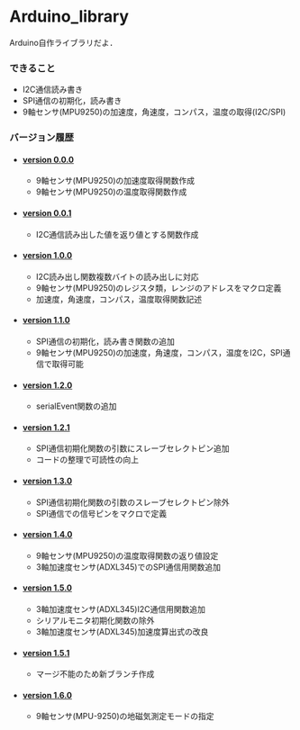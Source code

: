 # Arduino_library

<div>
    Arduino自作ライブラリだよ．
</div>

<div>
<h3>できること</h3>
    <ul>
        <li>
            I2C通信読み書き
        </li>
        <li>
            SPI通信の初期化，読み書き
        </li>
        <li>
            9軸センサ(MPU9250)の加速度，角速度，コンパス，温度の取得(I2C/SPI)
        </li>
    </ul>
</div>

<div>
    <h3>バージョン履歴</h3>
    <ul>
        <li>
            <h4><a href="https://github.com/UtusemiUltimate-of-the-darkness/Arduino_library/tree/v0.0.0">version 0.0.0</a></h4>
            <div>
                <ul>
                    <li>
                        9軸センサ(MPU9250)の加速度取得関数作成
                    </li>
                    <li>
                        9軸センサ(MPU9250)の温度取得関数作成
                    </li>
                </ul>
            </div>
        </li>
        <li>
            <h4><a href="https://github.com/UtusemiUltimate-of-the-darkness/Arduino_library/tree/v0.0.1">version 0.0.1</a></h4>
            <div>
                <ul>
                    <li>
                        I2C通信読み出した値を返り値とする関数作成
                    </li>
                </ul>
            </div>
        </li>
        <li>
            <h4><a href="https://github.com/UtusemiUltimate-of-the-darkness/Arduino_library/tree/v1.0.0">version 1.0.0</a></h4>
            <div>
                <ul>
                    <li>
                        I2C読み出し関数複数バイトの読み出しに対応
                    </li>
                    <li>
                        9軸センサ(MPU9250)のレジスタ類，レンジのアドレスをマクロ定義
                    </li>
                    <li>
                        加速度，角速度，コンパス，温度取得関数記述
                    </li>
                </ul>
            </div>
        </li>
        <li>
            <h4><a href="https://github.com/UtusemiUltimate-of-the-darkness/Arduino_library/tree/v1.1.0">version 1.1.0</a></h4>
            <div>
                <ul>
                    <li>
                        SPI通信の初期化，読み書き関数の追加
                    </li>
                    <li>
                        9軸センサ(MPU9250)の加速度，角速度，コンパス，温度をI2C，SPI通信で取得可能
                    </li>
                </ul>
            </div>
        </li>
        <li>
            <h4><a href="https://github.com/UtusemiUltimate-of-the-darkness/Arduino_library/tree/v1.2.0">version 1.2.0</a></h4>
            <div>
                <ul>
                    <li>
                        serialEvent関数の追加
                    </li>
                </ul>
            </div>
        </li>
        <li>
            <h4><a href="https://github.com/UtusemiUltimate-of-the-darkness/Arduino_library/tree/v1.2.1">version 1.2.1</a></h4>
            <div>
                <ul>
                    <li>
                        SPI通信初期化関数の引数にスレーブセレクトピン追加
                    </li>
                    <li>
                        コードの整理で可読性の向上
                    </li>
                </ul>
            </div>
        </li>
        <li>
            <h4><a href="https://github.com/UtusemiUltimate-of-the-darkness/Arduino_library/tree/v1.3.0">version 1.3.0</a></h4>
            <div>
                <ul>
                    <li>
                        SPI通信初期化関数の引数のスレーブセレクトピン除外
                    </li>
                    <li>
                        SPI通信での信号ピンをマクロで定義
                    </li>
                </ul>
            </div>
        </li>
        <li>
            <h4><a href="https://github.com/UtusemiUltimate-of-the-darkness/Arduino_library/tree/v1.4.0">version 1.4.0</a></h4>
            <div>
                <ul>
                    <li>
                        9軸センサ(MPU9250)の温度取得関数の返り値設定
                    </li>
                    <li>
                        3軸加速度センサ(ADXL345)でのSPI通信用関数追加
                    </li>
                </ul>
            </div>
        </li>
        <li>
            <h4><a href="https://github.com/UtusemiUltimate-of-the-darkness/Arduino_library/tree/v1.5.0">version 1.5.0</a></h4>
            <div>
                <ul>
                    <li>
                        3軸加速度センサ(ADXL345)I2C通信用関数追加
                    </li>
                    <li>
                        シリアルモニタ初期化関数の除外
                    </li>
                    <li>
                        3軸加速度センサ(ADXL345)加速度算出式の改良
                    </li>
                </ul>
            </div>
        </li>
        <li>
            <h4><a href="https://github.com/UtusemiUltimate-of-the-darkness/Arduino_library/tree/v1.5.1">version 1.5.1</a></h4>
            <div>
                <ul>
                    <li>
                        マージ不能のため新ブランチ作成
                    </li>
                </ul>
            </div>
        </li>
        <li>
            <h4><a href="https://github.com/UtusemiUltimate-of-the-darkness/Arduino_library/tree/v1.6.0">version 1.6.0</a></h4>
            <div>
                <ul>
                    <li>
                        9軸センサ(MPU-9250)の地磁気測定モードの指定
                    </li>
                </ul>
            </div>
        </li>
    </ul>
</div>
